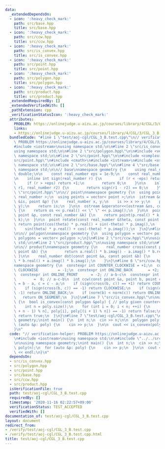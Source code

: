 ```yaml
---
data:
  _extendedDependsOn:
  - icon: ':heavy_check_mark:'
    path: src/base.hpp
    title: src/base.hpp
  - icon: ':heavy_check_mark:'
    path: src/ccw.hpp
    title: src/ccw.hpp
  - icon: ':heavy_check_mark:'
    path: src/is_convex.hpp
    title: src/is_convex.hpp
  - icon: ':heavy_check_mark:'
    path: src/point.hpp
    title: src/point.hpp
  - icon: ':heavy_check_mark:'
    path: src/polygon.hpp
    title: src/polygon.hpp
  - icon: ':heavy_check_mark:'
    path: src/product.hpp
    title: src/product.hpp
  _extendedRequiredBy: []
  _extendedVerifiedWith: []
  _pathExtension: cpp
  _verificationStatusIcon: ':heavy_check_mark:'
  attributes:
    PROBLEM: https://onlinejudge.u-aizu.ac.jp/courses/library/4/CGL/3/CGL_3_B
    links:
    - https://onlinejudge.u-aizu.ac.jp/courses/library/4/CGL/3/CGL_3_B
  bundledCode: "#line 1 \"test/aoj-cgl/CGL_3_B.test.cpp\"\n// verification-helper:\
    \ PROBLEM https://onlinejudge.u-aizu.ac.jp/courses/library/4/CGL/3/CGL_3_B\n\n\
    #include <iostream>\nusing namespace std;\n\n#line 2 \"src/is_convex.hpp\"\n\n\
    using namespace std;\n\n#line 2 \"src/polygon.hpp\"\n\n#include <vector>\nusing\
    \ namespace std;\n\n#line 2 \"src/point.hpp\"\n\n#include <complex>\n#line 5 \"\
    src/point.hpp\"\n#include <cmath>\n#include <istream>\n#include <ostream>\nusing\
    \ namespace std;\n\n#line 2 \"src/base.hpp\"\n\n#line 4 \"src/base.hpp\"\nusing\
    \ namespace std;\n\n// base\nnamespace geometry {\n    using real_number = long\
    \ double;\n\n    const real_number eps = 1e-9;\n    const real_number pi = acos(-1);\n\
    \n    inline int sign(real_number r) {\n        if (r < -eps) return -1;\n   \
    \     if (r > +eps) return +1;\n        return 0;\n    }\n\n    inline bool is_equal(real_number\
    \ r1, real_number r2) {\n        return sign(r1 - r2) == 0;\n    }\n}\n#line 11\
    \ \"src/point.hpp\"\n\n// point\nnamespace geometry {\n  using point = complex<\
    \ real_number >;\n  using points = vector< point >;\n\n  istream &operator>>(istream\
    \ &is, point &p) {\n    real_number x, y;\n    is >> x >> y;\n    p = point(x,\
    \ y);\n    return is;\n  }\n\n  ostream &operator<<(ostream &os, const point &p)\
    \ {\n    return os << p.real() << \" \" << p.imag();\n  }\n\n  point operator*(const\
    \ point &p, const real_number &k) {\n    return point(p.real() * k, p.imag() *\
    \ k);\n  }\n\n  point rotate(const real_number &theta, const point &p) {\n   \
    \ return point(cos(theta) * p.real() + sin(-theta) * p.imag(),\n             \
    \    sin(theta) * p.real() + cos(-theta) * p.imag());\n  }\n}\n#line 7 \"src/polygon.hpp\"\
    \n\n// polygon\nnamespace geometry {\n  using polygon = vector< point >;\n  using\
    \ polygons = vector< polygon >;\n}\n#line 2 \"src/ccw.hpp\"\n\nusing namespace\
    \ std;\n\n#line 2 \"src/product.hpp\"\n\nusing namespace std;\n\n#line 6 \"src/product.hpp\"\
    \n\n// product\nnamespace geometry {\n    real_number cross(const point &a, const\
    \ point &b) {\n        return a.real() * b.imag() - a.imag() * b.real();\n   \
    \ }\n\n    real_number dot(const point &a, const point &b) {\n        return a.real()\
    \ * b.real() + a.imag() * b.imag();\n    }\n}\n#line 6 \"src/ccw.hpp\"\n\n// ccw\n\
    namespace geometry {\n  constexpr int COUNTER_CLOCKWISE = +1;\n  constexpr int\
    \ CLOCKWISE         = -1;\n  constexpr int ONLINE_BACK       = +2; // c-a-b\n\
    \  constexpr int ONLINE_FRONT      = -2; // a-b-c\n  constexpr int ON_SEGMENT\
    \        =  0; // a-c-b\n  int ccw(const point &a, point b, point c) {\n    b\
    \ = b - a, c = c - a;\n    if (sign(cross(b, c)) == +1) return COUNTER_CLOCKWISE;\n\
    \    if (sign(cross(b, c)) == -1) return CLOCKWISE;\n    if (sign(dot(b, c)) ==\
    \ -1) return ONLINE_BACK;\n    if (norm(b) < norm(c)) return ONLINE_FRONT;\n \
    \   return ON_SEGMENT;\n  }\n}\n#line 7 \"src/is_convex.hpp\"\n\nnamespace geometry\
    \ {\n  bool is_convex(const polygon &poly) { // poly given counterclockwise \n\
    \    int n = poly.size();\n    for (int i = 0; i < n; ++i) {\n      if (ccw(poly[(i\
    \ + n - 1) % n], poly[i], poly[(i + 1) % n]) == -1) return false;\n    }\n   \
    \ return true;\n  }\n}\n#line 7 \"test/aoj-cgl/CGL_3_B.test.cpp\"\n\nusing namespace\
    \ geometry;\nint main() {\n  int n;\n  cin >> n;\n\n  polygon poly(n);\n  for\
    \ (auto &p: poly) {\n    cin >> p;\n  }\n\n  cout << is_convex(poly) << endl;\n\
    }\n"
  code: "// verification-helper: PROBLEM https://onlinejudge.u-aizu.ac.jp/courses/library/4/CGL/3/CGL_3_B\n\
    \n#include <iostream>\nusing namespace std;\n\n#include \"../../src/is_convex.hpp\"\
    \n\nusing namespace geometry;\nint main() {\n  int n;\n  cin >> n;\n\n  polygon\
    \ poly(n);\n  for (auto &p: poly) {\n    cin >> p;\n  }\n\n  cout << is_convex(poly)\
    \ << endl;\n}\n"
  dependsOn:
  - src/is_convex.hpp
  - src/polygon.hpp
  - src/point.hpp
  - src/base.hpp
  - src/ccw.hpp
  - src/product.hpp
  isVerificationFile: true
  path: test/aoj-cgl/CGL_3_B.test.cpp
  requiredBy: []
  timestamp: '2020-11-16 02:22:57+09:00'
  verificationStatus: TEST_ACCEPTED
  verifiedWith: []
documentation_of: test/aoj-cgl/CGL_3_B.test.cpp
layout: document
redirect_from:
- /verify/test/aoj-cgl/CGL_3_B.test.cpp
- /verify/test/aoj-cgl/CGL_3_B.test.cpp.html
title: test/aoj-cgl/CGL_3_B.test.cpp
---
```

